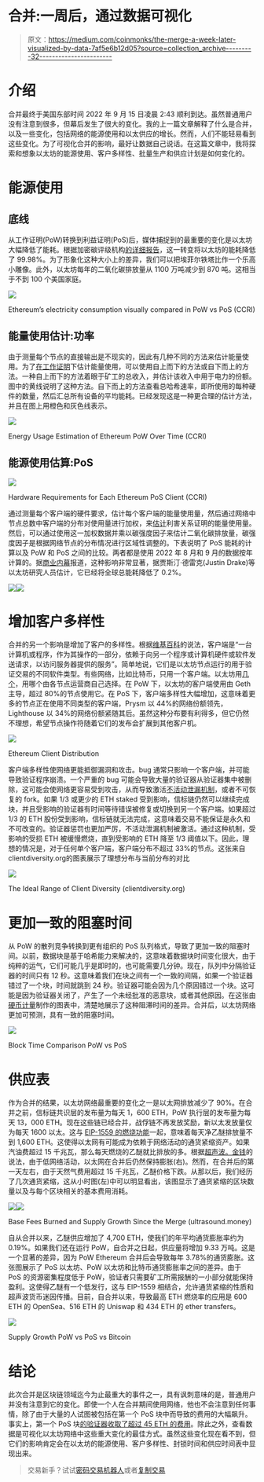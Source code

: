 # 合并:一周后，通过数据可视化

> 原文：<https://medium.com/coinmonks/the-merge-a-week-later-visualized-by-data-7af5e6b12d05?source=collection_archive---------32----------------------->

# 介绍

合并最终于美国东部时间 2022 年 9 月 15 日凌晨 2:43 顺利到达。虽然普通用户没有注意到很多，但幕后发生了很大的变化。我的上一篇文章解释了什么是合并，以及一些变化，包括网络的能源使用和以太供应的增长。然而，人们不能轻易看到这些变化。为了可视化合并的影响，最好让数据自己说话。在这篇文章中，我将探索和想象以太坊的能源使用、客户多样性、批量生产和供应计划是如何变化的。

# 能源使用

## 底线

从工作证明(PoW)转换到利益证明(PoS)后，媒体捕捉到的最重要的变化是以太坊大幅降低了能耗。根据加密碳评级机构[的详细报告](https://carbon-ratings.com/eth-report-2022)，这一转变将以太坊的能耗降低了 99.98%。为了形象化这种大小上的差异，我们可以把埃菲尔铁塔比作一个乐高小雕像。此外，以太坊每年的二氧化碳排放量从 1100 万吨减少到 870 吨。这相当于不到 100 个美国家庭。

![](img/620b790085e3e08bce4eb57c1ba28a82.png)

Ethereum’s electricity consumption visually compared in PoW vs PoS (CCRI)

## 能量使用估计:功率

由于测量每个节点的直接输出是不现实的，因此有几种不同的方法来估计能量使用。为了[在工作证明](https://carbon-ratings.com/eth-report-2022)下估计能量使用，可以使用自上而下的方法或自下而上的方法。一种自上而下的方法着眼于矿工的总收入，并估计该收入中用于电力的份额。图中的黄线说明了这种方法。自下而上的方法查看总哈希速率，即所使用的每种硬件的数量，然后汇总所有设备的平均能耗。已经发现这是一种更合理的估计方法，并且在图上用橙色和灰色线表示。

![](img/3defe9125d87d5a52a4f42584ffe347d.png)

Energy Usage Estimation of Ethereum PoW Over Time (CCRI)

## 能源使用估算:PoS

![](img/f2ce71d4e883b116586fac070191813b.png)

Hardware Requirements for Each Ethereum PoS Client (CCRI)

通过测量每个客户端的硬件要求，估计每个客户端的能量使用量，然后通过网络中节点总数中客户端的分布对使用量进行加权，来[估计](https://carbon-ratings.com/eth-report-2022)利害关系证明的能量使用量。然后，可以通过使用这一加权数据并乘以碳强度因子来估计二氧化碳排放量，碳强度因子是根据网络节点的分布情况进行区域性调整的。下表说明了 PoS 能耗的计算以及 PoW 和 PoS 之间的比较。两者都是使用 2022 年 8 月和 9 月的数据按年计算的。据[商业内幕](https://markets.businessinsider.com/news/currencies/ethereum-merge-slashes-global-energy-consumption-vitalik-buterin-crypto-currency-2022-9)报道，这种影响非常显著，据贾斯汀·德雷克(Justin Drake)等以太坊研究人员估计，它已经将全球总能耗降低了 0.2%。

![](img/df5d171ea9915fef1bf0097f5cdaac7a.png)![](img/80083bc0a417972a944d44336404ccd4.png)

# 增加客户多样性

合并的另一个影响是增加了客户的多样性。根据[维基百科](https://en.wikipedia.org/wiki/Client_(computing))的说法，客户端是“一台计算机或程序，作为其操作的一部分，依赖于向另一个程序或计算机硬件或软件发送请求，以访问服务器提供的服务”。简单地说，它们是以太坊节点运行的用于验证交易的不同软件类型。有些网络，比如比特币，只用一个客户端。以太坊用[几个](https://carbon-ratings.com/eth-report-2022)，用哪个由各节点运营商自己选择。在 PoW 下，以太坊的客户端使用由 Geth 主导，超过 80%的节点使用它。在 PoS 下，客户端多样性大幅增加，这意味着更多的节点正在使用不同类型的客户端，Prysm 以 44%的网络份额领先，Lighthouse 以 34%的网络份额紧随其后。虽然这种分布要有利得多，但它仍然不理想，希望节点操作符随着它们的发布会扩展到其他客户机。

![](img/f2efd53ad35756de512c700e74a1ef25.png)

Ethereum Client Distribution

客户端多样性使网络更能抵御漏洞和攻击。bug 通常只影响一个客户端，并可能导致验证程序崩溃。一个严重的 bug 可能会导致大量的验证器从验证器集中被删除，这可能会使网络更容易受到攻击，从而导致激活[不活动泄漏机制](https://coinyuppie.com/why-is-understanding-ethereums-client-diversity-so-important/)，或者不可恢复的 fork。如果 1/3 或更少的 ETH staked 受到影响，信标链仍然可以继续完成块，并且受影响的验证器有时间等待错误被修复或切换到另一个客户端。如果超过 1/3 的 ETH 股份受到影响，信标链就无法完成，这意味着交易不能保证是永久和不可改变的。验证器惩罚也更加严厉，不活动泄漏机制被激活。通过这种机制，受影响的受损 ETH 被缓慢燃烧，直到受影响的 ETH 降至 1/3 阈值以下。因此，理想的情况是，对于任何单个客户端，客户端分布不超过 33%的节点。这张来自 clientdiversity.org的图表展示了理想分布与当前分布的对比

![](img/205e069d22b11f5dc1500e450a5d5f8c.png)

The Ideal Range of Client Diversity (clientdiversity.org)

# 更加一致的阻塞时间

从 PoW 的散列竞争转换到更有组织的 PoS 队列格式，导致了更加一致的阻塞时间。以前，数据块是基于哈希能力来解决的，这意味着数据块时间变化很大，由于纯粹的运气，它们可能几乎是即时的，也可能需要几分钟。现在，队列中分隔验证器的时间只有 12 秒。这意味着我们在块之间有一个一致的间隔，如果一个验证器错过了一个块，时间就跳到 24 秒。验证器可能会因为几个原因错过一个块。这可能是因为验证器关闭了，产生了一个未经批准的恶意块，或者其他原因。在这张由[硬币计量](https://ournetwork.substack.com/p/ournetwork-issue-138)制作的图表中，清楚地展示了这种阻滞时间的差异。合并后，以太坊网络更加可预测，具有一致的阻塞时间。

![](img/eeff5f127ba9a073c134b47a7eed85d6.png)

Block Time Comparison PoW vs PoS

# 供应表

作为合并的结果，以太坊网络最重要的变化之一是以太网排放减少了 90%。在合并之前，信标链共识层的发布量为每天 1，600 ETH，PoW 执行层的发布量为每天 13，000 ETH。现在这些链已经合并，战俘链不再发放奖励，新以太发放量仅为每天 1600 以太。这与 [EIP-1559 的燃烧功能](/@0xlobstah/what-is-eip-1559-3e30207fdc55)一起，意味着每天净乙醚排放量不到 1,600 ETH。这使得以太网有可能成为依赖于网络活动的通货紧缩资产。如果汽油费超过 15 千兆瓦，那么每天燃烧的乙醚就比排放的多。根据[超声波。金钱](https://ultrasound.money/)的说法，由于低网络活动，以太网在合并后仍然保持膨胀(右)。然而，在合并后的第一天左右，由于天然气费用超过 15 千兆瓦，乙醚价格下跌。从那以后，我们经历了几次通货紧缩，这从小时图(左)中可以明显看出，该图显示了通货紧缩的区块数量以及与每个区块相关的基本费用消耗。

![](img/880bc94d1c94a6bf28ad9c70f7f102c3.png)![](img/3f51f48eedab62ce83eb73063450a61a.png)

Base Fees Burned and Supply Growth Since the Merge (ultrasound.money)

自从合并以来，乙醚供应增加了 4,700 ETH，使我们的年平均通货膨胀率约为 0.19%。如果我们还在运行 PoW，自合并之日起，供应量将增加 9.33 万吨。这是一个显著的差异，因为 PoW Ethereum 合并后会导致每年 3.78%的通货膨胀。这张图展示了 PoS 以太坊、PoW 以太坊和比特币通货膨胀率之间的差异。由于 PoS 的资源密集程度低于 PoW，验证者只需要矿工所需报酬的一小部分就能保持盈利。这使得乙醚有一个低发行，这与 EIP-1559 相结合，允许通货紧缩的性质和超声波货币迷因传播。目前，自合并以来，导致最高 ETH 燃烧率的应用是 600 ETH 的 OpenSea、516 ETH 的 Uniswap 和 434 ETH 的 ether transfers。

![](img/42af35e01e8ca03e29deb33b3608f165.png)

Supply Growth PoW vs PoS vs Bitcoin

# 结论

此次合并是区块链领域迄今为止最重大的事件之一，具有讽刺意味的是，普通用户并没有注意到它的变化。即使一个人在合并期间使用网络，他也不会注意到任何事情，除了由于大量的人试图被包括在第一个 PoS 块中而导致的费用的大幅飙升。事实上，第一个 PoS 块[的验证器收取了超过 45 ETH 的费用](https://etherscan.io/block/15537394)。除此之外，查看数据是可视化以太坊网络中这些重大变化的最佳方式。虽然这些变化现在看不到，但它们的影响肯定会在以太坊的能源使用、客户多样性、封锁时间和供应时间表中显现出来。

> 交易新手？试试[密码交易机器人](/coinmonks/crypto-trading-bot-c2ffce8acb2a)或者[复制交易](/coinmonks/top-10-crypto-copy-trading-platforms-for-beginners-d0c37c7d698c)